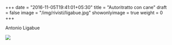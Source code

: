 +++
date = "2016-11-05T19:41:01+05:30"
title = "Autoritratto con cane"
draft = false
image = "/img/rivisti/ligabue.jpg"
showonlyimage = true
weight = 0
+++

Antonio Ligabue

<!--more-->

![](/img/rivisti/ligabue.jpg)
